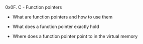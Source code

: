 0x0F. C - Function pointers

- What are function pointers and how to use them

- What does a function pointer exactly hold

- Where does a function pointer point to in the virtual memory
